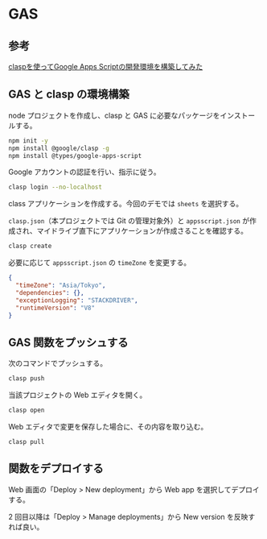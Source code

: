 # GAS

## 参考

[claspを使ってGoogle Apps Scriptの開発環境を構築してみた](https://dev.classmethod.jp/articles/vscode-clasp-setting/)

## GAS と clasp の環境構築

node プロジェクトを作成し、clasp と GAS に必要なパッケージをインストールする。

```sh
npm init -y
npm install @google/clasp -g
npm install @types/google-apps-script
```

Google アカウントの認証を行い、指示に従う。

```sh
clasp login --no-localhost
```

class アプリケーションを作成する。今回のデモでは `sheets` を選択する。

`clasp.json`（本プロジェクトでは Git の管理対象外）と `appsscript.json` が作成され、マイドライブ直下にアプリケーションが作成さることを確認する。

```sh
clasp create
```

必要に応じて `appsscript.json` の `timeZone` を変更する。

```json
{
  "timeZone": "Asia/Tokyo",
  "dependencies": {},
  "exceptionLogging": "STACKDRIVER",
  "runtimeVersion": "V8"
}
```

## GAS 関数をプッシュする

次のコマンドでプッシュする。

```sh
clasp push
```

当該プロジェクトの Web エディタを開く。

```sh
clasp open
```

Web エディタで変更を保存した場合に、その内容を取り込む。

```shell
clasp pull
```

## 関数をデプロイする

Web 画面の「Deploy > New deployment」から Web app を選択してデプロイする。

2 回目以降は「Deploy > Manage deployments」から New version を反映すれば良い。

